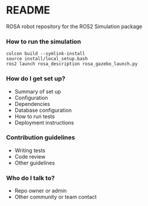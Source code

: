 # README #

ROSA robot repository for the ROS2 Simulation package 

### How to run the simulation ###
    colcon build --symlink-install
    source install/local_setup.bash
    ros2 launch rosa_description rosa_gazebo_launch.py


### How do I get set up? ###

* Summary of set up
* Configuration
* Dependencies
* Database configuration
* How to run tests
* Deployment instructions

### Contribution guidelines ###

* Writing tests
* Code review
* Other guidelines

### Who do I talk to? ###

* Repo owner or admin
* Other community or team contact
